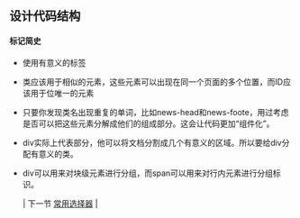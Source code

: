 ## 设计代码结构
#### 标记简史
* 使用有意义的标签
* 类应该用于相似的元素，这些元素可以出现在同一个页面的多个位置，而ID应该用于位唯一的元素
* 只要你发现类名出现重复的单词，比如news-head和news-foote，用过考虑是否可以把这些元素分解成他们的组成部分。这会让代码更加“组件化”。
* div实际上代表部分，他可以将文档分割成几个有意义的区域。所以要给div分配有意义的类。
* div可以用来对块级元素进行分组，而span可以用来对行内元素进行分组标识。

  | 下一节 [常用选择器](../chapter-02/selector.md) |